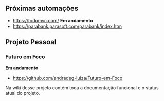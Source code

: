 ## Próximas automações

* https://todomvc.com/ **Em andamento**
* https://parabank.parasoft.com/parabank/index.htm

## Projeto Pessoal

### Futuro em Foco 
**Em andamento**
* https://github.com/andradeg-luiza/Futuro-em-Foco

Na wiki desse projeto contém toda a documentação funcional e o status atual do projeto.
